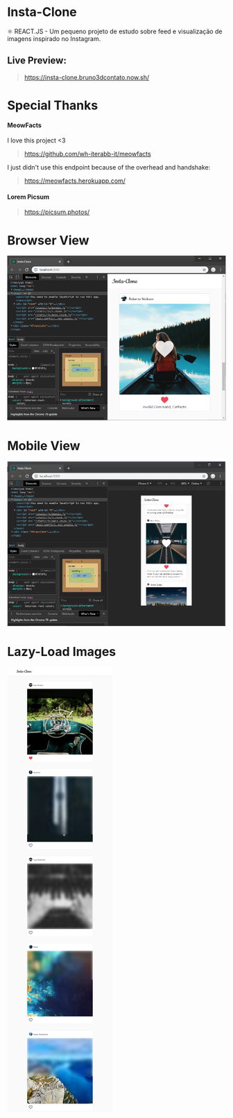 # Insta-Clone
 ⚛️ REACT.JS - Um pequeno projeto de estudo sobre feed e visualização de imagens inspirado no Instagram.

## Live Preview:
>https://insta-clone.bruno3dcontato.now.sh/

# Special Thanks

#### MeowFacts
I love this project <3
>https://github.com/wh-iterabb-it/meowfacts

I just didn't use this endpoint because of the overhead and handshake:
>https://meowfacts.herokuapp.com/ 

#### Lorem Picsum
>https://picsum.photos/

# Browser View
![Preview 1](./images/image01.png)

# Mobile View
![Preview 2](./images/image02.png)

# Lazy-Load Images
![Preview 3](./images/image03.png)
